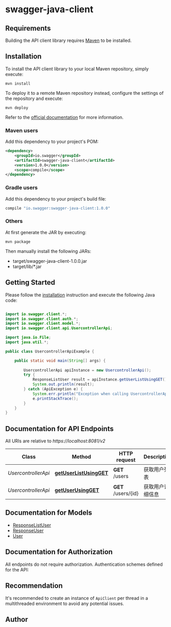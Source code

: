 # swagger-java-client

## Requirements

Building the API client library requires [Maven](https://maven.apache.org/) to be installed.

## Installation

To install the API client library to your local Maven repository, simply execute:

```shell
mvn install
```

To deploy it to a remote Maven repository instead, configure the settings of the repository and execute:

```shell
mvn deploy
```

Refer to the [official documentation](https://maven.apache.org/plugins/maven-deploy-plugin/usage.html) for more information.

### Maven users

Add this dependency to your project's POM:

```xml
<dependency>
    <groupId>io.swagger</groupId>
    <artifactId>swagger-java-client</artifactId>
    <version>1.0.0</version>
    <scope>compile</scope>
</dependency>
```

### Gradle users

Add this dependency to your project's build file:

```groovy
compile "io.swagger:swagger-java-client:1.0.0"
```

### Others

At first generate the JAR by executing:

    mvn package

Then manually install the following JARs:

* target/swagger-java-client-1.0.0.jar
* target/lib/*.jar

## Getting Started

Please follow the [installation](#installation) instruction and execute the following Java code:

```java

import io.swagger.client.*;
import io.swagger.client.auth.*;
import io.swagger.client.model.*;
import io.swagger.client.api.UsercontrollerApi;

import java.io.File;
import java.util.*;

public class UsercontrollerApiExample {

    public static void main(String[] args) {
        
        UsercontrollerApi apiInstance = new UsercontrollerApi();
        try {
            ResponseListUser result = apiInstance.getUserListUsingGET();
            System.out.println(result);
        } catch (ApiException e) {
            System.err.println("Exception when calling UsercontrollerApi#getUserListUsingGET");
            e.printStackTrace();
        }
    }
}

```

## Documentation for API Endpoints

All URIs are relative to *https://localhost:8081/v2*

Class | Method | HTTP request | Description
------------ | ------------- | ------------- | -------------
*UsercontrollerApi* | [**getUserListUsingGET**](docs/UsercontrollerApi.md#getUserListUsingGET) | **GET** /users | 获取用户列表
*UsercontrollerApi* | [**getUserUsingGET**](docs/UsercontrollerApi.md#getUserUsingGET) | **GET** /users/{id} | 获取用户详细信息


## Documentation for Models

 - [ResponseListUser](docs/ResponseListUser.md)
 - [ResponseUser](docs/ResponseUser.md)
 - [User](docs/User.md)


## Documentation for Authorization

All endpoints do not require authorization.
Authentication schemes defined for the API:

## Recommendation

It's recommended to create an instance of `ApiClient` per thread in a multithreaded environment to avoid any potential issues.

## Author



